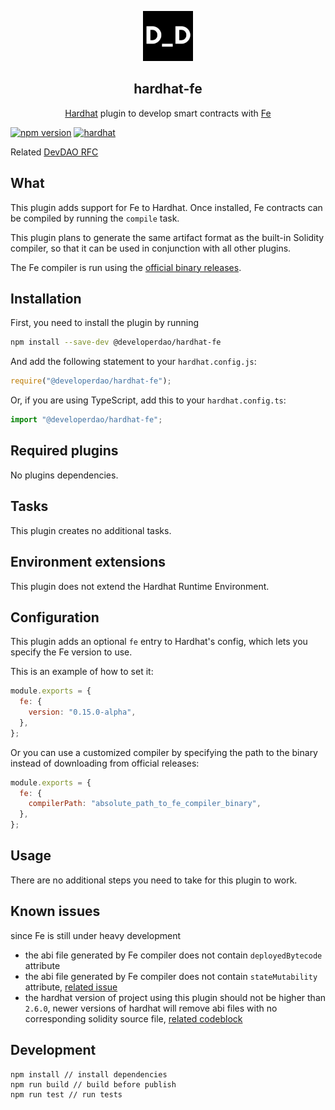 <p align="center">
    <a href="https://developerdao.com">
    <img src="https://raw.githubusercontent.com/Developer-DAO/developerdao.com/main/public/logo512.png" alt="logo" width="80" height="80"/>
    </a>
    <h2 align="center">hardhat-fe</h2>
    <p align="center">
    <a href="https://hardhat.org">Hardhat</a> plugin to develop smart contracts with <a href="https://github.com/ethereum/fe">Fe</a>
    </p>
</p>

[![npm version](https://badge.fury.io/js/@developerdao%2Fhardhat-fe.svg)](https://badge.fury.io/js/@developerdao%2Fhardhat-fe)
[![hardhat](https://hardhat.org/buidler-plugin-badge.svg?1)](https://hardhat.org)

Related [DevDAO RFC](https://forum.developerdao.com/t/rfc-hardhat-fe-hardhat-plugin-to-develop-smart-contracts-with-fe/2000)

## What

This plugin adds support for Fe to Hardhat. Once installed, Fe contracts can be compiled by running the `compile` task.

This plugin plans to generate the same artifact format as the built-in Solidity compiler, so that it can be used in conjunction with all other plugins.

The Fe compiler is run using the [official binary releases](https://github.com/ethereum/fe/releases).

## Installation

First, you need to install the plugin by running

```bash
npm install --save-dev @developerdao/hardhat-fe
```

And add the following statement to your `hardhat.config.js`:

```js
require("@developerdao/hardhat-fe");
```

Or, if you are using TypeScript, add this to your `hardhat.config.ts`:

```js
import "@developerdao/hardhat-fe";
```

## Required plugins

No plugins dependencies.

## Tasks

This plugin creates no additional tasks.

## Environment extensions

This plugin does not extend the Hardhat Runtime Environment.

## Configuration

This plugin adds an optional `fe` entry to Hardhat's config, which lets you specify the Fe version to use.

This is an example of how to set it:

```js
module.exports = {
  fe: {
    version: "0.15.0-alpha",
  },
};
```

Or you can use a customized compiler by specifying the path to the binary instead of downloading from official releases:

```js
module.exports = {
  fe: {
    compilerPath: "absolute_path_to_fe_compiler_binary",
  },
};
```

## Usage

There are no additional steps you need to take for this plugin to work.

## Known issues

since Fe is still under heavy development

* the abi file generated by Fe compiler does not contain `deployedBytecode` attribute
* the abi file generated by Fe compiler does not contain `stateMutability` attribute, [related issue](https://github.com/ethereum/fe/issues/557)
* the hardhat version of project using this plugin should not be higher than `2.6.0`, newer versions of hardhat will remove abi files with no corresponding solidity source file, [related codeblock](https://github.com/NomicFoundation/hardhat/blob/master/packages/hardhat-core/src/builtin-tasks/compile.ts#L1401)

## Development

```
npm install // install dependencies
npm run build // build before publish
npm run test // run tests
```

